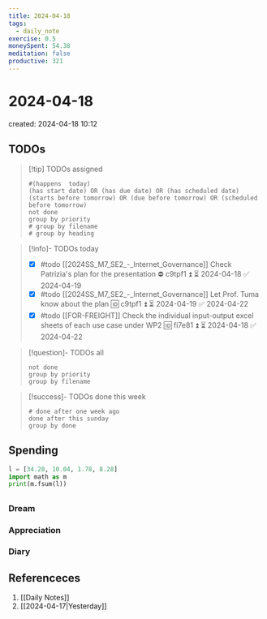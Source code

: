 ```yaml
---
title: 2024-04-18
tags:
  - daily_note
exercise: 0.5 
moneySpent: 54.38
meditation: false
productive: 321
---
```

# 2024-04-18
created: 2024-04-18 10:12

## TODOs
>[!tip] TODOs assigned
> ```tasks
> #(happens  today)
> (has start date) OR (has due date) OR (has scheduled date)
> (starts before tomorrow) OR (due before tomorrow) OR (scheduled before tomorrow)
> not done
> group by priority
> # group by filename
> # group by heading
> ```

>[!info]- TODOs today
>- [x] #todo [[2024SS_M7_SE2_-_Internet_Governance]] Check Patrizia's plan for the presentation ⛔ c9tpf1 ⏫ ⏳ 2024-04-18 ✅ 2024-04-19
>- [x] #todo [[2024SS_M7_SE2_-_Internet_Governance]] Let Prof. Tuma know about the plan 🆔 c9tpf1 ⏫ ⏳ 2024-04-19 ✅ 2024-04-22
>- [x] #todo [[FOR-FREIGHT]] Check the individual input-output excel sheets of each use case under WP2 🆔 fi7e81 ⏫ ⏳ 2024-04-18 ✅ 2024-04-22

>[!question]- TODOs all
> ```tasks
> not done
> group by priority
> group by filename
> ```

>[!success]- TODOs done this week
> ```tasks
> # done after one week ago
> done after this sunday
> group by done
>  ```

## Spending
```python
l = [34.28, 10.04, 1.78, 8.28]
import math as m
print(m.fsum(l))
```

##
### Dream

### Appreciation

### Diary

## Referenceces
1. [[Daily Notes]]
2. [[2024-04-17|Yesterday]]